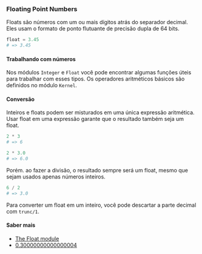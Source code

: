 ### Floating Point Numbers

Floats são números com um ou mais dígitos atrás do separador decimal. Eles usam o formato de ponto flutuante de precisão dupla de 64 bits.

```ex
float = 3.45
# => 3.45
```

#### Trabalhando com números

Nos módulos `Integer` e `Float` você pode encontrar algumas funções úteis para trabalhar com esses tipos. Os operadores aritméticos básicos são definidos no módulo `Kernel`.

#### Conversão

Inteiros e floats podem ser misturados em uma única expressão aritmética. Usar float em uma expressão garante que o resultado também seja um float.

```ex
2 * 3
# => 6

2 * 3.0
# => 6.0
```

Porém. ao fazer a divisão, o resultado sempre será um float, mesmo que sejam usados apenas números inteiros.

```ex
6 / 2
# => 3.0
```

Para converter um float em um inteiro, você pode descartar a parte decimal com `trunc/1`.

#### Saber mais
- [The Float module](https://hexdocs.pm/elixir/Float.html)
- [0.30000000000000004](https://0.30000000000000004.com/)